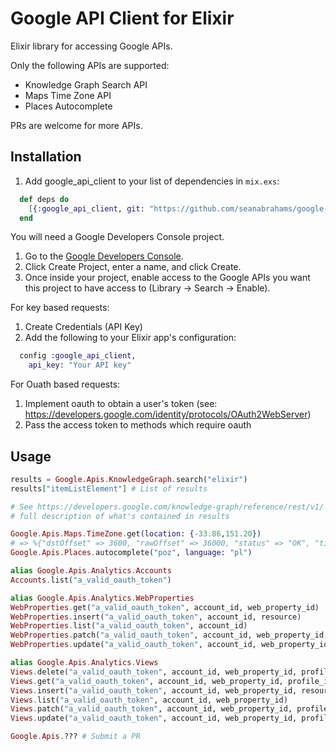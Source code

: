# Google API Client for Elixir

Elixir library for accessing Google APIs.

Only the following APIs are supported:

* Knowledge Graph Search API
* Maps Time Zone API
* Places Autocomplete

PRs are welcome for more APIs.

## Installation

1. Add google_api_client to your list of dependencies in `mix.exs`:

```elixir
  def deps do
    [{:google_api_client, git: "https://github.com/seanabrahams/google-api-elixir-client.git"}]
  end
```

You will need a Google Developers Console project.

1. Go to the [Google Developers Console](https://console.developers.google.com/project).
2. Click Create Project, enter a name, and click Create.
3. Once inside your project, enable access to the Google APIs you want this project to have access to (Library -> Search -> Enable).

For key based requests:
1. Create Credentials (API Key)
2. Add the following to your Elixir app's configuration:

```elixir
  config :google_api_client,
    api_key: "Your API key"
```

For Ouath based requests:
1. Implement oauth to obtain a user's token (see:
   https://developers.google.com/identity/protocols/OAuth2WebServer)
2. Pass the access token to methods which require oauth

## Usage

```elixir
results = Google.Apis.KnowledgeGraph.search("elixir")
results["itemListElement"] # List of results

# See https://developers.google.com/knowledge-graph/reference/rest/v1/ for a
# full description of what's contained in results

Google.Apis.Maps.TimeZone.get(location: {-33.86,151.20})
# => %{"dstOffset" => 3600, "rawOffset" => 36000, "status" => "OK", "timeZoneId" => "Australia/Sydney", "timeZoneName" => "Australian Eastern Daylight Time"}
Google.Apis.Places.autocomplete("poz", language: "pl")

alias Google.Apis.Analytics.Accounts
Accounts.list("a_valid_oauth_token")

alias Google.Apis.Analytics.WebProperties
WebProperties.get("a_valid_oauth_token", account_id, web_property_id)
WebProperties.insert("a_valid_oauth_token", account_id, resource)
WebProperties.list("a_valid_oauth_token", account_id)
WebProperties.patch("a_valid_oauth_token", account_id, web_property_id, resource)
WebProperties.update("a_valid_oauth_token", account_id, web_property_id, resource)

alias Google.Apis.Analytics.Views
Views.delete("a_valid_oauth_token", account_id, web_property_id, profile_id)
Views.get("a_valid_oauth_token", account_id, web_property_id, profile_id)
Views.insert("a_valid_oauth_token", account_id, web_property_id, resource)
Views.list("a_valid_oauth_token", account_id, web_property_id)
Views.patch("a_valid_oauth_token", account_id, web_property_id, profile_id, resource)
Views.update("a_valid_oauth_token", account_id, web_property_id, profile_id, resource)

Google.Apis.??? # Submit a PR
```
